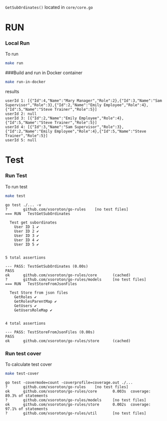 `GetSubOrdinates()` located in `core/core.go` 

# RUN

### Local Run

To run
```bash
make run
```

###Build and run in Docker container
```bash
make run-in-docker
```

results
```
userId 1: [{"Id":4,"Name":"Mary Manager","Role":2},{"Id":3,"Name":"Sam Supervisor","Role":3},{"Id":2,"Name":"Emily Employee","Role":4},{"Id":5,"Name":"Steve Trainer","Role":5}]
userId 2: null
userId 3: [{"Id":2,"Name":"Emily Employee","Role":4},{"Id":5,"Name":"Steve Trainer","Role":5}]
userId 4: [{"Id":3,"Name":"Sam Supervisor","Role":3},{"Id":2,"Name":"Emily Employee","Role":4},{"Id":5,"Name":"Steve Trainer","Role":5}]
userId 5: null
```

# Test

### Run Test

To run test
```bash
make test
```

```       
go test ./... -v
?       github.com/xsoroton/go-rules    [no test files]
=== RUN   TestGetSubOrdinates

  Test get subordinates 
    User ID 1 ✔
    User ID 2 ✔
    User ID 3 ✔
    User ID 4 ✔
    User ID 5 ✔


5 total assertions

--- PASS: TestGetSubOrdinates (0.00s)
PASS
ok      github.com/xsoroton/go-rules/core       (cached)
?       github.com/xsoroton/go-rules/models     [no test files]
=== RUN   TestStoreFromJsonFiles

  Test Store from json files 
    GetRoles ✔
    GetRolesParentMap ✔
    GetUsers ✔
    GetUsersRoleMap ✔


4 total assertions

--- PASS: TestStoreFromJsonFiles (0.00s)
PASS
ok      github.com/xsoroton/go-rules/store      (cached)
```

### Run test cover
To calculate test cover
```bash
make test-cover
```

```
go test -covermode=count -coverprofile=coverage.out ./...
?       github.com/xsoroton/go-rules    [no test files]
ok      github.com/xsoroton/go-rules/core       0.003s  coverage: 89.3% of statements
?       github.com/xsoroton/go-rules/models     [no test files]
ok      github.com/xsoroton/go-rules/store      0.002s  coverage: 97.1% of statements
?       github.com/xsoroton/go-rules/util       [no test files]
```
